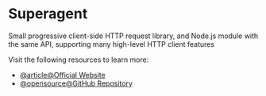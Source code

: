 # Superagent

Small progressive client-side HTTP request library, and Node.js module with the same API, supporting many high-level HTTP client features

Visit the following resources to learn more:

- [@article@Official Website](https://ladjs.github.io/superagent)
- [@opensource@GitHub Repository](https://github.com/visionmedia/superagent)
